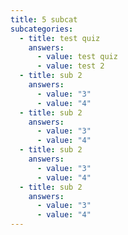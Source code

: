 ```yaml
---
title: 5 subcat
subcategories:
  - title: test quiz
    answers:
      - value: test quiz
      - value: test 2
  - title: sub 2
    answers:
      - value: "3"
      - value: "4"
  - title: sub 2
    answers:
      - value: "3"
      - value: "4"
  - title: sub 2
    answers:
      - value: "3"
      - value: "4"
  - title: sub 2
    answers:
      - value: "3"
      - value: "4"
---
```

